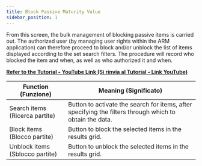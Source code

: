 ```yaml
---
title: Block Passive Maturity Value
sidebar_position: 1
---
```


From this screen, the bulk management of blocking passive items is carried out. The authorized user (by managing user rights within the ARM application) can therefore proceed to block and/or unblock the list of items displayed according to the set search filters. The procedure will record who blocked the item and when, as well as who authorized it and when.


**<a href="https://youtu.be/DkxoWgTkvUg&amp;t=05s" target="_blank" rel="noopener noreferrer">Refer to the Tutorial - YouTube Link (Si rinvia al Tutorial - Link YouTube)</a>**

| Function (Funzione) | Meaning (Significato) |
| --- | --- |
| Search items (Ricerca partite) | Button to activate the search for items, after specifying the filters through which to obtain the data. |
| Block items (Blocco partite) | Button to block the selected items in the results grid. |
| Unblock items (Sblocco partite) | Button to unblock the selected items in the results grid. |